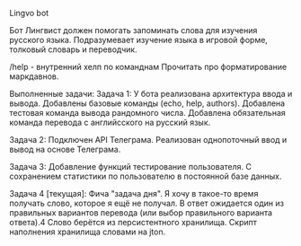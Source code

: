 Lingvo bot

Бот Лингвист должен помогать запоминать слова для изучения русского языка. Подразумевает
изучение языка в игровой форме, толковый словарь и переводчик.

/help - внутренний хелп по команднам
Прочитать про форматирование маркдавнов.

Выполненные задачи:
Задача 1: У бота реализована архитектура ввода и вывода. Добавлены базовые команды 
(echo, help, authors). Добавлена тестовая команда вывода рандомного числа. Добавлена
обязательная команда перевода с английсского на русский язык.

Задача 2: Подключен API Телеграма. Реализован однопоточный ввод и вывод на основе Телеграма.

Задача 3: Добавление функций тестирование пользователя. С сохранением статистики
по пользователю в постоянной базе данных.

Задача 4 [текущая]: Фича "задача дня". Я хочу в такое-то время получать слово, которое я ещё не получал.
В ответ ожидается один из правильных вариантов перевода (или выбор правильного варианта ответа).4
Слово берётся из персистентного хранилища. Скрипт наполнения хранилища словами на jton.  

